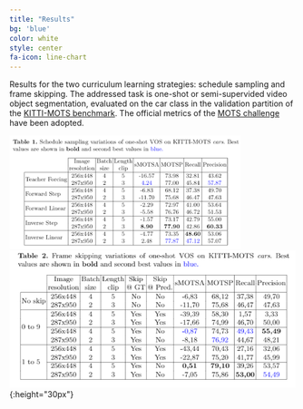 ```yaml
---
title: "Results"
bg: 'blue'
color: white
style: center
fa-icon: line-chart
---
```


Results for the two curriculum learning strategies: schedule sampling and frame skipping.  The addressed task is one-shot or semi-supervided video object segmentation, evaluated  on  the  car  class  in  the  validation  partition  of the [KITTI-MOTS benchmark](http://www.cvlibs.net/datasets/kitti/eval_mots.php). The official metrics of the [MOTS challenge](https://motchallenge.net/workshops/bmtt2020/tracking.html) have been adopted.   

<img src="./assets/schedule_sampling_results.PNG" alt="ss_results" height="200"/> ![fs_results](./assets/frame_skipping_results.PNG){:height="30px"}
